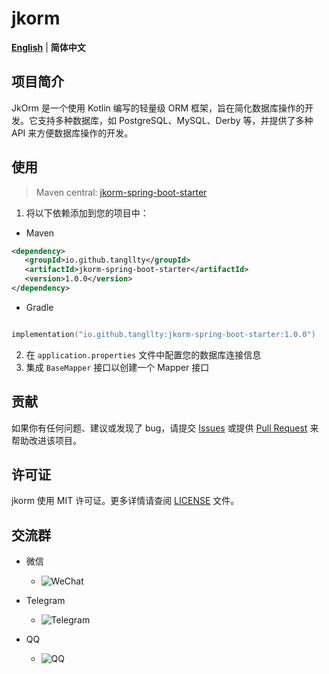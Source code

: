 # jkorm

[**English**](./README.md) | **简体中文**

## 项目简介

JkOrm 是一个使用 Kotlin 编写的轻量级 ORM 框架，旨在简化数据库操作的开发。它支持多种数据库，如 PostgreSQL、MySQL、Derby 等，并提供了多种 API 来方便数据库操作的开发。

## 使用

> Maven central: [jkorm-spring-boot-starter](https://central.sonatype.com/artifact/io.github.tangllty/jkorm-spring-boot-starter)

1. 将以下依赖添加到您的项目中：

* Maven

```xml
<dependency>
   <groupId>io.github.tangllty</groupId>
   <artifactId>jkorm-spring-boot-starter</artifactId>
   <version>1.0.0</version>
</dependency>
```

* Gradle

```kts

implementation("io.github.tangllty:jkorm-spring-boot-starter:1.0.0")
```

2. 在 `application.properties` 文件中配置您的数据库连接信息
3. 集成 `BaseMapper` 接口以创建一个 Mapper 接口

## 贡献

如果你有任何问题、建议或发现了 bug，请提交 [Issues](https://gitee.com/tangllty/jkorm/issues/new) 或提供 [Pull Request](https://gitee.com/tangllty/jkorm/pull/new) 来帮助改进该项目。

## 许可证

jkorm 使用 MIT 许可证。更多详情请查阅 [LICENSE](https://gitee.com/tangllty/jkorm/blob/master/LICENSE) 文件。

## 交流群

- 微信

  - ![WeChat](https://gitee.com/tangllty/tang-docs/raw/master/docs/public/wechat.png)
- Telegram

  - ![Telegram](https://gitee.com/tangllty/tang-docs/raw/master/docs/public/telegram.png)
- QQ

  - ![QQ](https://gitee.com/tangllty/tang-docs/raw/master/docs/public/qq.png)
